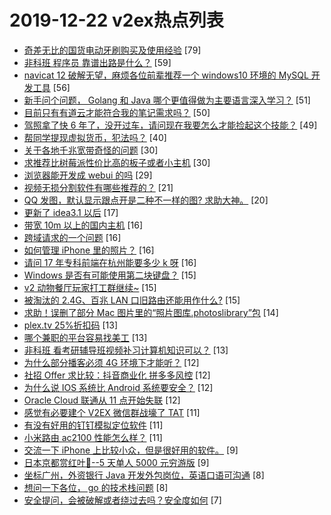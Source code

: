 # 2019-12-22 v2ex热点列表

+ [奇差无比的国货电动牙刷购买及使用经验](https://www.v2ex.com/t/631243#reply79) [79]
+ [非科班 程序员 靠谱出路是什么？](https://www.v2ex.com/t/631176#reply59) [59]
+ [navicat 12 破解无望，麻烦各位前辈推荐一个 windows10 环境的 MySQL 开发工具](https://www.v2ex.com/t/631193#reply56) [56]
+ [新手问个问题， Golang 和 Java 哪个更值得做为主要语言深入学习？](https://www.v2ex.com/t/631280#reply51) [51]
+ [目前只有有道云才能符合我的笔记需求吗？](https://www.v2ex.com/t/631180#reply50) [50]
+ [驾照拿了快 6 年了，没开过车，请问现在我要怎么才能捡起这个技能？](https://www.v2ex.com/t/631192#reply49) [49]
+ [帮同学提现虚拟货币，犯法吗？](https://www.v2ex.com/t/631194#reply40) [40]
+ [关于各地千兆宽带奇怪的问题](https://www.v2ex.com/t/631181#reply30) [30]
+ [求推荐比树莓派性价比高的板子或者小主机](https://www.v2ex.com/t/631186#reply30) [30]
+ [浏览器能开发成 webui 的吗](https://www.v2ex.com/t/631169#reply29) [29]
+ [视频无损分割软件有哪些推荐的？](https://www.v2ex.com/t/631199#reply21) [21]
+ [QQ 发图，默认显示跟点开是二种不一样的图? 求助大神。](https://www.v2ex.com/t/631256#reply20) [20]
+ [更新了 idea3.1 以后](https://www.v2ex.com/t/631173#reply17) [17]
+ [带宽 10m 以上的国内主机](https://www.v2ex.com/t/631218#reply16) [16]
+ [跨域请求的一个问题](https://www.v2ex.com/t/631221#reply16) [16]
+ [如何管理 iPhone 里的照片？](https://www.v2ex.com/t/631262#reply16) [16]
+ [请问 17 年专科前端在杭州能要多少 k 呀](https://www.v2ex.com/t/631288#reply16) [16]
+ [Windows 是否有可能使用第二块键盘？](https://www.v2ex.com/t/631168#reply15) [15]
+ [v2 动物餐厅玩家打工群继续~](https://www.v2ex.com/t/631189#reply15) [15]
+ [被淘汰的 2.4G、百兆 LAN 口旧路由还能用作什么?](https://www.v2ex.com/t/631287#reply15) [15]
+ [求助！误删了部分 Mac 图片里的“照片图库.photoslibrary”包](https://www.v2ex.com/t/631308#reply14) [14]
+ [plex.tv 25%折扣码](https://www.v2ex.com/t/631178#reply13) [13]
+ [哪个兼职的平台容易找美工](https://www.v2ex.com/t/631215#reply13) [13]
+ [非科班 看考研辅导班视频补习计算机知识可以？](https://www.v2ex.com/t/631283#reply13) [13]
+ [为什么部分播客必须 4G 环境下才能听？](https://www.v2ex.com/t/631182#reply12) [12]
+ [社招 Offer 求比较：抖音商业化 拼多多风控](https://www.v2ex.com/t/631223#reply12) [12]
+ [为什么说 IOS 系统比 Android 系统要安全？](https://www.v2ex.com/t/631240#reply12) [12]
+ [Oracle Cloud 联通从 11 点开始失联](https://www.v2ex.com/t/631244#reply12) [12]
+ [感觉有必要建个 V2EX 微信群战壕了 TAT](https://www.v2ex.com/t/631201#reply11) [11]
+ [有没有好用的钉钉模拟定位软件](https://www.v2ex.com/t/631214#reply11) [11]
+ [小米路由 ac2100 性能怎么样？](https://www.v2ex.com/t/631276#reply11) [11]
+ [交流一下 iPhone 上比较小众，但是很好用的软件。](https://www.v2ex.com/t/631285#reply9) [9]
+ [日本京都赏红叶🍁--5 天单人 5000 元穷游版](https://www.v2ex.com/t/631292#reply9) [9]
+ [坐标广州，外资银行 Java 开发外包岗位，英语口语可沟通](https://www.v2ex.com/t/631213#reply8) [8]
+ [想问一下各位， go 的技术栈问题](https://www.v2ex.com/t/631263#reply8) [8]
+ [安全提问，会被破解或者绕过去吗？安全度如何](https://www.v2ex.com/t/631222#reply7) [7]
